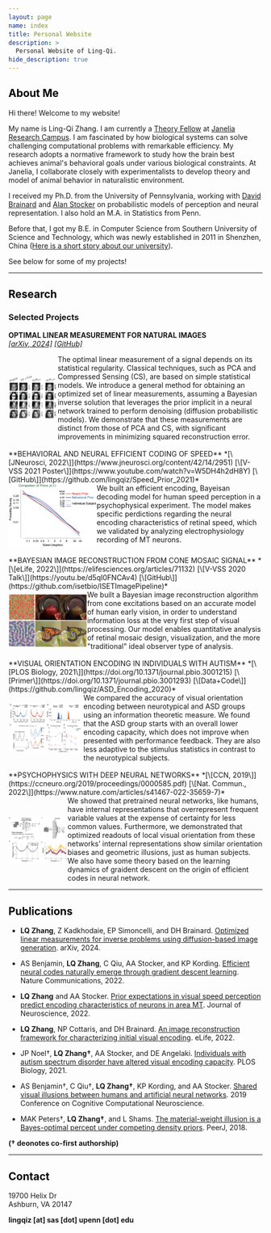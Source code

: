 ```yaml
---
layout: page
name: index
title: Personal Website
description: >
  Personal Website of Ling-Qi.
hide_description: true
---
```


<style type="text/css">
	.page-title {
		position: absolute;
		width: 1px;
  		height: 1px;
  		margin: -1px;
  		border: 0;
  		padding: 0;
  		clip: rect(0 0 0 0);
  		overflow: hidden;
	}
</style>

<h2 class="h1" style="color: rgb(0,0,0)" id="about">About Me </h2>

Hi there! Welcome to my website! 

My name is Ling-Qi Zhang. I am currently a [Theory Fellow](https://www.janelia.org/our-research/overview/theory-fellows) at [Janelia Research Campus](https://www.janelia.org/). I am fascinated by how biological systems can solve challenging computational problems with remarkable efficiency. My research adopts a normative framework to study how the brain best achieves animal's behavioral goals under various biological constraints. At Janelia, I collaborate closely with experimentalists to develop theory and model of animal behavior in naturalistic environment.

I received my Ph.D. from the University of Pennsylvania, working with [David Brainard](https://color.psych.upenn.edu/) and [Alan Stocker](https://www.sas.upenn.edu/~astocker/lab/index.php) on probabilistic models of perception and neural representation. I also hold an M.A. in Statistics from Penn. 

Before that, I got my B.E. in Computer Science from Southern University of Science and Technology, which was newly established in 2011 in Shenzhen, China ([Here is a short story about our university](http://www.nature.com/news/chinese-university-wins-degree-of-freedom-1.10631)).

See below for some of my projects!

---
<h2 class="h1" style="color: rgb(0,0,0)" id="research">Research </h2>
<h3 class="h2">Selected Projects</h3>

**OPTIMAL LINEAR MEASUREMENT FOR NATURAL IMAGES**  
*[\[arXiv, 2024\]](https://arxiv.org/abs/2405.17456)  [\[GitHub\]](https://github.com/lingqiz/optimal-measurement)* <br>

<div class="row">
  <div class="column">
  <img class="proj-image" src="/assets/img/OLMs.png" style="height: 100%; width: 100%; object-fit: contain">
  </div>

  <div class="column" markdown="1">
  The optimal linear measurement of a signal depends on its statistical regularity. Classical techniques, such as PCA and Compressed Sensing (CS), are based on simple statistical models. We introduce a general method for obtaining an optimized set of linear measurements, assuming a Bayesian inverse solution that leverages the prior implicit in a neural network trained to perform denoising (diffusion probabilistic models). We demonstrate that these measurements are distinct from those of PCA and CS, with significant improvements in minimizing squared reconstruction error. 
  </div>
</div>

<br>
**BEHAVIORAL AND NEURAL EFFICIENT CODING OF SPEED**  
*[\[JNeurosci, 2022\]](https://www.jneurosci.org/content/42/14/2951)  [\[V-VSS 2021 Poster\]](https://www.youtube.com/watch?v=W5DH4h2dH8Y)  [\[GitHub\]](https://github.com/lingqiz/Speed_Prior_2021)* <br>

<div class="row">
  <div class="column">
  <img class="proj-image" src="/assets/img/speedPrior.png" style="height: 100%; width: 100%; object-fit: contain">
  </div>

  <div class="column" markdown="1">
  We built an efficient encoding, Bayeisan decoding model for human speed perception in a psychophysical experiment. The model makes specific perdictions regarding the neural encoding characteristics of retinal speed, which we validated by analyzing electrophysiology recording of MT neurons.
  </div>
</div>

<br>
**BAYESIAN IMAGE RECONSTRUCTION FROM CONE MOSAIC SIGNAL**  
*[\[eLife, 2022\]](https://elifesciences.org/articles/71132)  [\[V-VSS 2020 Talk\]](https://youtu.be/d5qI0FNCAv4)  [\[GitHub\]](https://github.com/isetbio/ISETImagePipeline)* <br>

<div class="row">
  <div class="column">
  <img class="proj-image" src="/assets/img/imageRecon.png" style="height: 100%; width: 100%; object-fit: contain">
  </div>

  <div class="column" markdown="1">
  We built a Bayesian image reconstruction algorithm from cone excitations based on an accurate model of human early vision, in order to understand information loss at the very first step of visual processing. Our model enables quantitative analysis of retinal mosaic design, visualization, and the more "traditional" ideal observer type of analysis.
  </div>
</div>

<br>
**VISUAL ORIENTATION ENCODING IN INDIVIDUALS WITH AUTISM**  
*[\[PLOS Biology, 2021\]](https://doi.org/10.1371/journal.pbio.3001215)  [\[Primer\]](https://doi.org/10.1371/journal.pbio.3001293)  [\[Data+Code\]](https://github.com/lingqiz/ASD_Encoding_2020)* <br>

<div class="row">
  <div class="column">
  <img class="proj-image" src="/assets/img/encodingASD.png" style="height: 100%; width: 100%; object-fit: contain">
  </div>

  <div class="column" markdown="1">
  We compared the accuracy of visual orientation encoding between neurotypical and ASD groups using an information theoretic measure. We found that the ASD group starts with an overall lower encoding capacity, which does not improve when presented with performance feedback. They are also less adaptive to the stimulus statistics in contrast to the neurotypical subjects.
  </div>
</div>

<br>
**PSYCHOPHYSICS WITH DEEP NEURAL NETWORKS**  
*[\[CCN, 2019\]](https://ccneuro.org/2019/proceedings/0000585.pdf)  [\[Nat. Commun., 2022\]](https://www.nature.com/articles/s41467-022-35659-7)* <br>

<div class="row">
  <div class="column">
  <img class="proj-image" src="/assets/img/ccn2019.png" style="height: 100%; width: 100%; object-fit: contain">
  </div>

  <div class="column" markdown="1">
  We showed that pretrained neural networks, like humans, have internal representations that overrepresent frequent variable values at the expense of certainty for less common values. Furthermore, we demonstrated that optimized readouts of local visual orientation from these networks’ internal representations show similar orientation biases and geometric illusions, just as human subjects. We also have some theory based on the learning dynamics of graident descent on the origin of efficient codes in neural network.
  </div>
</div>

---
<h2 class="h1" style="color: rgb(0,0,0)" id="publications">Publications </h2>

* **LQ Zhang**, Z Kadkhodaie, EP Simoncelli, and DH Brainard.
[Optimized linear measurements for inverse problems using diffusion-based image generation](https://arxiv.org/abs/2405.17456). arXiv, 2024.

* AS Benjamin, **LQ Zhang**, C Qiu, AA Stocker, and KP Kording.
[Efficient neural codes naturally emerge through gradient descent learning](https://www.nature.com/articles/s41467-022-35659-7). Nature Communications, 2022.

* **LQ Zhang** and AA Stocker.
[Prior expectations in visual speed perception predict encoding characteristics of neurons in area MT](https://www.jneurosci.org/content/42/14/2951). Journal of Neuroscience, 2022.

* **LQ Zhang**, NP Cottaris, and DH Brainard.
[An image reconstruction framework for characterizing initial visual encoding](https://elifesciences.org/articles/71132). eLife, 2022.

* JP Noel†, **LQ Zhang†**, AA Stocker, and DE Angelaki.
[Individuals with autism spectrum disorder have altered visual encoding capacity](https://doi.org/10.1371/journal.pbio.3001215). PLOS Biology, 2021.

* AS Benjamin†, C Qiu†, **LQ Zhang†**, KP Kording, and AA Stocker. [Shared visual illusions between humans and artificial neural networks](https://ccneuro.org/2019/proceedings/0000585.pdf). 2019 Conference on Cognitive Computational Neuroscience.

* MAK Peters†, **LQ Zhang†**, and L Shams. [The material-weight illusion is a Bayes-optimal percept under competing density priors](https://peerj.com/articles/5760/). PeerJ, 2018.

**(† deonotes co-first authorship)**

---
<h2 class="h1" style="color: rgb(0,0,0)" id="contact-me">Contact </h2>

19700 Helix Dr  
Ashburn, VA 20147

<p class="home-element"><strong>lingqiz [at] sas [dot] upenn [dot] edu</strong></p>

<style type="text/css">
  .body-social > ul {
    display: inline-block;
    list-style-type: none;
    margin-bottom: 0;
    overflow: hidden;
    padding: 0;
  }

  .body-social > ul > li {
    float: left;

    /* padding-left: 5px; */
    padding-right: 10px;

    /* display: inline-block; */
  }

  .body-social > ul > li > a {
    display: inline;
    text-align: center;
    font-size: 0.95rem;
    font-weight: 600;
    /*width: 3rem;*/
    /*height: 4rem;*/
    padding: 4px;

    /* line-height: 3rem; */

    text-decoration: none;
    border-width: 1px;
    border-style: solid;
    border-radius: 5px;
    transition: background-color 250ms, color 250ms, text-decoration-color 250ms, border-color 250ms;

    /* border-bottom: none; */
  }

  .body-social > ul > li > a:not(.btn):not(.no-hover) {
    border-color: var(--accent-color);
  }

  .body-social > ul > li > a:hover {
    color: white;
    background-color: var(--accent-color);
    border-radius: 5px;
    padding: 4px;
    transition: background-color 250ms, color 250ms, text-decoration-color 250ms, border-color 250ms;
  }

  .row {
    display: flex;
  }

  .column {
    flex: 50%;
  }

  img.proj-image {
    display: block;
    margin-right: auto;
    padding-right: 20px;
  }
</style>
